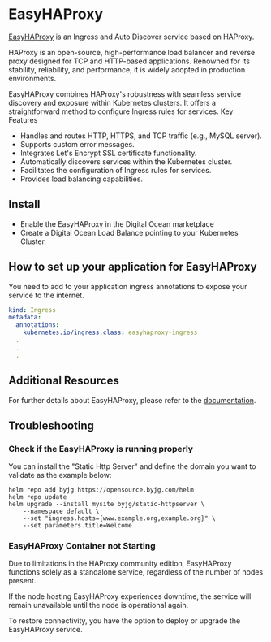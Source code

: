 # EasyHAProxy

[EasyHAProxy](https://easyhaproxy.com/) is an Ingress and Auto Discover service based on HAProxy.

HAProxy is an open-source, high-performance load balancer and reverse proxy designed for TCP and HTTP-based applications. Renowned for its stability, reliability, and performance, it is widely adopted in production environments.

EasyHAProxy combines HAProxy's robustness with seamless service discovery and exposure within Kubernetes clusters. It offers a straightforward method to configure Ingress rules for services.
Key Features

- Handles and routes HTTP, HTTPS, and TCP traffic (e.g., MySQL server).
- Supports custom error messages.
- Integrates Let's Encrypt SSL certificate functionality.
- Automatically discovers services within the Kubernetes cluster.
- Facilitates the configuration of Ingress rules for services.
- Provides load balancing capabilities.

## Install

- Enable the EasyHAProxy in the Digital Ocean marketplace
- Create a Digital Ocean Load Balance pointing to your Kubernetes Cluster. 

## How to set up your application for EasyHAProxy

You need to add to your application ingress annotations to expose your service to the internet.

```yaml
kind: Ingress
metadata:
  annotations:
    kubernetes.io/ingress.class: easyhaproxy-ingress
  .
  .
  .
```

## Additional Resources

For further details about EasyHAProxy, please refer to the [documentation](https://easyhaproxy.com/).

## Troubleshooting

### Check if the EasyHAProxy is running properly

You can install the "Static Http Server"  and define the domain you want to validate as the example below:

```shell
helm repo add byjg https://opensource.byjg.com/helm
helm repo update
helm upgrade --install mysite byjg/static-httpserver \
    --namespace default \
    --set "ingress.hosts={www.example.org,example.org}" \
    --set parameters.title=Welcome
```


### EasyHAProxy Container not Starting

Due to limitations in the HAProxy community edition, EasyHAProxy functions solely as a standalone service, regardless of the number of nodes present.

If the node hosting EasyHAProxy experiences downtime, the service will remain unavailable until the node is operational again.

To restore connectivity, you have the option to deploy or upgrade the EasyHAProxy service.

